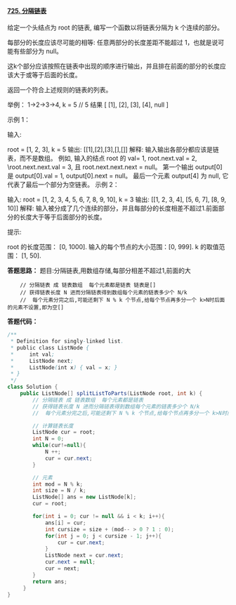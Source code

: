 #### [725. 分隔链表](https://leetcode-cn.com/problems/split-linked-list-in-parts/)

给定一个头结点为 root 的链表, 编写一个函数以将链表分隔为 k 个连续的部分。

每部分的长度应该尽可能的相等: 任意两部分的长度差距不能超过 1，也就是说可能有些部分为 null。

这k个部分应该按照在链表中出现的顺序进行输出，并且排在前面的部分的长度应该大于或等于后面的长度。

返回一个符合上述规则的链表的列表。

举例： 1->2->3->4, k = 5 // 5 结果 [ [1], [2], [3], [4], null ]

示例 1：

输入: 

root = [1, 2, 3], k = 5
输出: [[1],[2],[3],[],[]]
解释:
输入输出各部分都应该是链表，而不是数组。
例如, 输入的结点 root 的 val= 1, root.next.val = 2, \root.next.next.val = 3, 且 root.next.next.next = null。
第一个输出 output[0] 是 output[0].val = 1, output[0].next = null。
最后一个元素 output[4] 为 null, 它代表了最后一个部分为空链表。
示例 2：

输入: 
root = [1, 2, 3, 4, 5, 6, 7, 8, 9, 10], k = 3
输出: [[1, 2, 3, 4], [5, 6, 7], [8, 9, 10]]
解释:
输入被分成了几个连续的部分，并且每部分的长度相差不超过1.前面部分的长度大于等于后面部分的长度。


提示:

root 的长度范围： [0, 1000].
输入的每个节点的大小范围：[0, 999].
k 的取值范围： [1, 50].



**答题思路：** 题目:分隔链表,用数组存储,每部分相差不超过1,前面的大

        // 分隔链表 成 链表数组  每个元素都是链表 链表是[]
        // 获得链表长度 N 进而分隔链表得到数组每个元素的链表多少个 N/k
        //  每个元素分完之后,可能还剩下 N % k 个节点,给每个节点再多分一个 k>N时后面的元素不设置,即为空[]
**答题代码：**

```java
/**
 * Definition for singly-linked list.
 * public class ListNode {
 *     int val;
 *     ListNode next;
 *     ListNode(int x) { val = x; }
 * }
 */
class Solution {
    public ListNode[] splitListToParts(ListNode root, int k) {
        // 分隔链表 成 链表数组  每个元素都是链表
        // 获得链表长度 N 进而分隔链表得到数组每个元素的链表多少个 N/k
        //  每个元素分完之后,可能还剩下 N % k 个节点,给每个节点再多分一个 k>N时后面的元素不设置,即为空

        // 计算链表长度
        ListNode cur = root;
        int N = 0;
        while(cur!=null){
            N ++;
            cur = cur.next;
        }

        // 元素
        int mod = N % k;
        int size = N / k;
        ListNode[] ans = new ListNode[k];
        cur = root;

        for(int i = 0; cur != null && i < k; i++){
            ans[i] = cur;
            int cursize = size + (mod-- > 0 ? 1 : 0);
            for(int j = 0; j < cursize - 1; j++){
                cur = cur.next;
            }
            ListNode next = cur.next;
            cur.next = null;
            cur = next;
        }
        return ans;
     }
}
```

